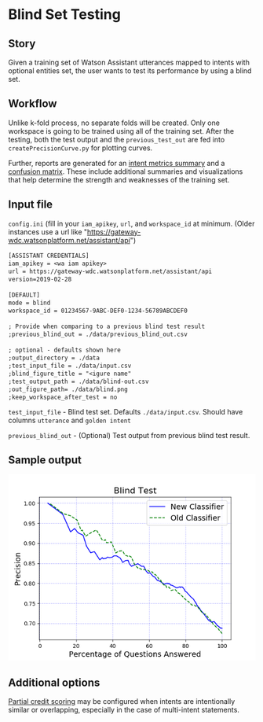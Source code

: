 # Blind Set Testing
## Story
Given a training set of Watson Assistant utterances mapped to intents with optional entities set, the user wants to test its performance by using a blind set.

## Workflow
Unlike k-fold process, no separate folds will be created. Only one workspace is going to be trained using all of the training set. After the testing, both the test output and the `previous_test_out` are fed into `createPrecisionCurve.py` for plotting curves.

Further, reports are generated for an [intent metrics summary](intent-metrics.md) and a [confusion matrix](confusion-matrix.md).  These include additional summaries and visualizations that help determine the strength and weaknesses of the training set.

## Input file
`config.ini` (fill in your `iam_apikey`, `url`, and `workspace_id` at minimum. (Older instances use a url like "https://gateway-wdc.watsonplatform.net/assistant/api")

```
[ASSISTANT CREDENTIALS]
iam_apikey = <wa iam apikey>
url = https://gateway-wdc.watsonplatform.net/assistant/api
version=2019-02-28

[DEFAULT]
mode = blind
workspace_id = 01234567-9ABC-DEF0-1234-56789ABCDEF0

; Provide when comparing to a previous blind test result
;previous_blind_out = ./data/previous_blind_out.csv

; optional - defaults shown here
;output_directory = ./data
;test_input_file = ./data/input.csv
;blind_figure_title = "<igure name"
;test_output_path = ./data/blind-out.csv
;out_figure_path= ./data/blind.png
;keep_workspace_after_test = no
```

`test_input_file` - Blind test set. Defaults `./data/input.csv`. Should have columns `utterance` and `golden intent`

`previous_blind_out` - (Optional) Test output from previous blind test result.


## Sample output
![Blind curves](../resources/blind-curves.png)

## Additional options
[Partial credit scoring](partial-credit.md) may be configured when intents are intentionally similar or overlapping, especially in the case of multi-intent statements.
